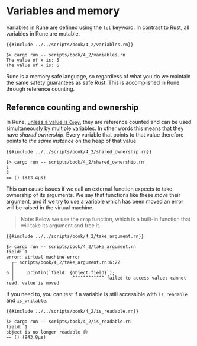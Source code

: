 # Variables and memory

Variables in Rune are defined using the `let` keyword. In contrast to Rust, all
variables in Rune are mutable.

```rust,noplaypen
{{#include ../../scripts/book/4_2/variables.rn}}
```

```text
$> cargo run -- scripts/book/4_2/variables.rn
The value of x is: 5
The value of x is: 6
```

Rune is a memory safe language, so regardless of what you do we maintain the
same safety guarantees as safe Rust. This is accomplished in Rune through
reference counting.

## Reference counting and ownership

In Rune, [unless a value is `Copy`](5_1_primitives.md), they are reference
counted and can be used simultaneously by multiple variables. In other words
this means that they have *shared ownership*. Every variable that points to that
value therefore points to *the same instance* on the heap of that value.

```rust,noplaypen
{{#include ../../scripts/book/4_2/shared_ownership.rn}}
```

```text
$> cargo run -- scripts/book/4_2/shared_ownership.rn
1
2
== () (913.4µs)
```

This can cause issues if we call an external function expects to take ownership
of its arguments. We say that functions like these *move* their argument, and if
we try to use a variable which has been moved an error will be raised in the
virtual machine.

> Note: Below we use the `drop` function, which is a built-in function that will
> take its argument and free it.

```rust,noplaypen
{{#include ../../scripts/book/4_2/take_argument.rn}}
```

```text
$> cargo run -- scripts/book/4_2/take_argument.rn
field: 1
error: virtual machine error
  ┌─ scripts/book/4_2/take_argument.rn:6:22
  │
6 │     println(`field: {object.field}`);
  │                      ^^^^^^^^^^^^ failed to access value: cannot read, value is moved
```

If you need to, you can test if a variable is still accessible with
`is_readable` and `is_writable`.

```rust,noplaypen
{{#include ../../scripts/book/4_2/is_readable.rn}}
```

```text
$> cargo run -- scripts/book/4_2/is_readable.rn
field: 1
object is no longer readable 😢
== () (943.8µs)
```